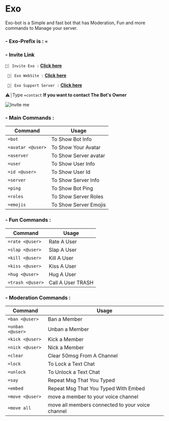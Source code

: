 # Exo
 Exo-bot is a Simple and fast bot that has Moderation, Fun and more commands to Manage your server.


### - Exo-Prefix is : `=`


###  - Invite Link 
឵឵឵`🔶┆ Invite Exo :` **[Click here](https://discord.com/oauth2/authorize?client_id=781436186510098442&scope=bot&permissions=835726462)** 

` 🔶┆ Exo WebSite :` **[Click here](https://exo-bot-gg.glitch.me/)** 

` 🔶┆ Exo Support Server :` **[Click here](https://discord.com/invite/d6ysCwrQeR)**   

 ⚠️┆Type `=contact` **If you want to contact The Bot's Owner**


![Invite me](https://cdn.discordapp.com/attachments/769935019917049876/791639604981530644/20201224_131300.jpg)

### - **Main Commands** : 

Command | Usage
------------ | -------------
`=bot` | To Show Bot Info
`=avatar <@user>` | To Show Your Avatar
`=aserver` | To Show Server avatar
`=user` | To Show User Info
`=id <@user>` | To Show User Id
`=server` | To Show Server Info
`=ping` | To Show Bot Ping
`=roles` | To Show Server Roles
`=emojis` | To Show Server Emojis


### - **Fun Commands** :
Command | Usage
------------ | -------------
`=rate <@user>` | Rate A User
`=slap <@user>` | Slap A User
`=kill <@user>` | Kill A User
`=kiss <@user>` | Kiss A User
`=hug <@user>` | Hug A User
`=trash <@user>` | Call A User TRASH


### - **Moderation Commands** :
Command | Usage
------------ | -------------
`=ban <@user>` | Ban a Member
`=unban <@user>` | Unban a Member
`=kick <@user>` | Kick a Member
`=nick <@user>` | Nick a Member
`=clear` | Clear 50msg From A Channel
`=lock` | To Lock a Text Chat
`=unlock` | To Unlock a Text Chat
`=say` | Repeat Msg That You Typed
`=embed` | Repeat Msg That You Typed With Embed
`=move <@user>` | move a member to your voice channel
`=move all` | move all members connected to your voice channel

